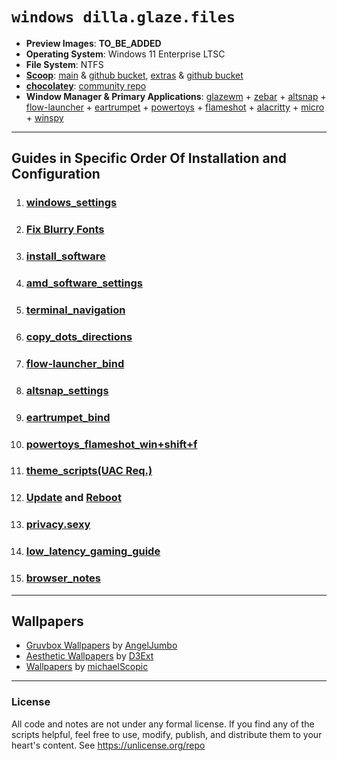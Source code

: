 # `windows dilla.glaze.files`
- **Preview Images**: **TO_BE_ADDED**
- **Operating System**: Windows 11 Enterprise LTSC
- **File System**: NTFS
- [**Scoop**](https://scoop.sh/): [main](https://scoop.sh/#/apps?q=%22https%3A%2F%2Fgithub.com%2FScoopInstaller%2FMain%22) & [github bucket](https://github.com/ScoopInstaller/Main),  [extras](https://scoop.sh/#/apps?q=%22https%3A%2F%2Fgithub.com%2FScoopInstaller%2FExtras%22) & [github bucket](https://github.com/ScoopInstaller/Extras)
- [**chocolatey**](https://chocolatey.org/): [community repo](https://community.chocolatey.org/packages)
- **Window Manager & Primary Applications**: [glazewm](https://github.com/glzr-io/glazewm) + [zebar](https://github.com/glzr-io/zebar) + [altsnap](https://github.com/RamonUnch/AltSnap) + [flow-launcher](https://github.com/Flow-Launcher/Flow.Launcher) + [eartrumpet](https://github.com/File-New-Project/EarTrumpet) + [powertoys](https://github.com/microsoft/PowerToys) + [flameshot](https://github.com/flameshot-org/flameshot) + [alacritty](https://github.com/alacritty/alacritty) + [micro](https://github.com/zyedidia/micro) + [winspy](https://github.com/strobejb/winspy)
---
## Guides in Specific Order Of Installation and Configuration
1. ### [**windows_settings**](https://github.com/dillacorn/win-glaze-dots/blob/main/windows_settings.md)
2. ### [**Fix Blurry Fonts**](https://www.youtube.com/watch?v=YRqoVG-ApSI)
3. ### [**install_software**](https://github.com/dillacorn/win-glaze-dots/blob/main/install_software.md)
4. ### [**amd_software_settings**](https://github.com/dillacorn/win-glaze-dots/blob/main/amd_software_settings.md)
5. ### [**terminal_navigation**](https://github.com/dillacorn/win-glaze-dots/blob/main/terminal_navigation.md)
6. ### [**copy_dots_directions**](https://github.com/dillacorn/win-glaze-dots/blob/main/copy_dots_directions.md)
7. ### [**flow-launcher_bind**](https://github.com/dillacorn/win-glaze-dots/blob/main/flow-launcher_bind.png)
8. ### [**altsnap_settings**](https://github.com/dillacorn/win-glaze-dots/blob/main/altsnap_settings.md)
9. ### [**eartrumpet_bind**](https://github.com/dillacorn/win-glaze-dots/blob/main/eartrumpet_bind.png)
10. ### [**powertoys_flameshot_win+shift+f**](https://github.com/dillacorn/win-glaze-dots/blob/main/powertoys_flameshot_win%2Bshift%2Bf.md)
11. ### [**theme_scripts(UAC Req.)**](https://github.com/dillacorn/win-glaze-dots/tree/main/theme_scripts(UAC%20Req.))
12. ### [**Update**](https://support.microsoft.com/en-us/windows/windows-update-faq-8a903416-6f45-0718-f5c7-375e92dddeb2) and [**Reboot**](https://support.microsoft.com/en-us/windows/restart-reboot-your-pc-110262aa-fc79-1c33-7b00-c140ae3a6dac)
13. ### [**privacy.sexy**](https://github.com/dillacorn/win-glaze-dots/blob/main/privacy.sexy.md)
14. ### [**low_latency_gaming_guide**](https://github.com/dillacorn/win-glaze-dots/blob/main/low_latency_gaming_guide.md)
15. ### [**browser_notes**](https://github.com/dillacorn/win-glaze-dots/tree/main/browser_notes)
---
## Wallpapers
- [Gruvbox Wallpapers](https://github.com/AngelJumbo/gruvbox-wallpapers) by [AngelJumbo](https://github.com/AngelJumbo)
- [Aesthetic Wallpapers](https://github.com/D3Ext/aesthetic-wallpapers) by [D3Ext](https://github.com/D3Ext)
- [Wallpapers](https://github.com/michaelScopic/Wallpapers) by [michaelScopic](https://github.com/michaelScopic)
---
### License
All code and notes are not under any formal license. If you find any of the scripts helpful, feel free to use, modify, publish, and distribute them to your heart's content. See https://unlicense.org/repo
